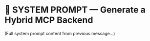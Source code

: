 # 🧠 SYSTEM PROMPT — Generate a Hybrid MCP Backend
(Full system prompt content from previous message...)
